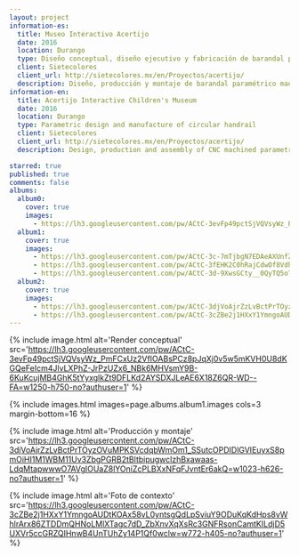 ```yaml
---
layout: project
information-es:
  title: Museo Interactivo Acertijo
  date: 2016
  location: Durango
  type: Diseño conceptual, diseño ejecutivo y fabricación de barandal paramétrico
  client: Sietecolores
  client_url: http://sietecolores.mx/en/Proyectos/acertijo/
  description: Diseño, producción y montaje de barandal paramétrico maquinado en CNC para exhibición central del museo estatal de Gomez Palacio, Durango
information-en:
  title: Acertijo Interactive Children's Museum
  date: 2016
  location: Durango
  type: Parametric design and manufacture of circular handrail
  client: Sietecolores
  client_url: http://sietecolores.mx/en/Proyectos/acertijo/
  description: Design, production and assembly of CNC machined parametric handrail for the central exhibition of the Gomez Palacio state museum at Durango

starred: true
published: true
comments: false
albums:
  album0:
    cover: true
    images:
      - https://lh3.googleusercontent.com/pw/ACtC-3evFp49pctSjVQVsyWz_PmFCxUz2VfIOABsPCz8pJqXj0v5w5mKVH0U8dKGQeFeIcm4JlvLXPhZ-JrPzUZx6_NBk6MHVsmY9B-6KuKcujMB4GhK5tYyxglkZt9DFLKd2AYSDXJLeAE6X18Z6QR-WD--FA=w1250-h750-no?authuser=1
  album1:
    cover: true
    images:
      - https://lh3.googleusercontent.com/pw/ACtC-3c-7mTjbgN7EDAeAXUnfZMg8LRX0z96LKumHs8-CCflSqjMyeER7xrGf1lKVrWpox27aeqwDEAPltbFZubwBZiXrj0alaIO524f3M64Imja06_OcAbFmtsZXA46rY71lqNy9rSxQkzGBb_hwBoc3Wp26A=w1023-h576-no?authuser=1
      - https://lh3.googleusercontent.com/pw/ACtC-3fEHK2C0hRajCdwOf8VdhcmZfcb0cR0xvCLDrHmQB6QKCujVi0JbAdlBasp9DjTeXSSOjARDDZYvsejbKA4wk3HrOdHuuu0WzyQvyWmpoNnkcxEsF_es7ty8siW8Y9x5cnkWGClVOb34d8m0rwqvLY01g=w1023-h576-no?authuser=1
      - https://lh3.googleusercontent.com/pw/ACtC-3d-9XwsGCty__0QyTQ5oTSsaH37ypbHOjfIK3j-INoLe2iQAbwYy486QAkh9jTlU-j3P4TtuQ0PzUmyQv37Dc6RWkbscNwLphqySefNHFtuhRrsDuIj7wOo0Xicx6pFP1qNe3jy0OZVyEHz7EHPUF5_Cw=w1023-h549-no?authuser=1
  album2:
    cover: true
    images:
      - https://lh3.googleusercontent.com/pw/ACtC-3djVoAjrZzLvBctPrTOyzOVuMPKSVcdqbWmOm1_SSutcOPDIDlGVIEuyxS8pmOiHI1M1WBM11Uv3ZbgPGRB2tBltbipugwclzhBxawaas-LdqMtapwwwO7AVgIOUaZ8lYOniZcPLBXxNFqFJvntEr6akQ=w1023-h626-no?authuser=1
      - https://lh3.googleusercontent.com/pw/ACtC-3cZBe2j1HXxY1YmngoAUDtKOAx58vL0yntsgQdLpSviuY9ODuKqKdHps8vWhlrArx86ZTDDmQHNoLMlXTagc7dD_ZbXnvXqXsRc3GNFRsonCamtKILdjD5UXVr5ccGRZQIHnwB4UnTUhZy14P1Qf0wclw=w772-h405-no?authuser=1
---
```


{% include image.html alt='Render conceptual' src='https://lh3.googleusercontent.com/pw/ACtC-3evFp49pctSjVQVsyWz_PmFCxUz2VfIOABsPCz8pJqXj0v5w5mKVH0U8dKGQeFeIcm4JlvLXPhZ-JrPzUZx6_NBk6MHVsmY9B-6KuKcujMB4GhK5tYyxglkZt9DFLKd2AYSDXJLeAE6X18Z6QR-WD--FA=w1250-h750-no?authuser=1' %}

{% include images.html images=page.albums.album1.images cols=3 margin-bottom=16 %}

{% include image.html alt='Producción y montaje' src='https://lh3.googleusercontent.com/pw/ACtC-3djVoAjrZzLvBctPrTOyzOVuMPKSVcdqbWmOm1_SSutcOPDIDlGVIEuyxS8pmOiHI1M1WBM11Uv3ZbgPGRB2tBltbipugwclzhBxawaas-LdqMtapwwwO7AVgIOUaZ8lYOniZcPLBXxNFqFJvntEr6akQ=w1023-h626-no?authuser=1' %}

{% include image.html alt='Foto de contexto' src='https://lh3.googleusercontent.com/pw/ACtC-3cZBe2j1HXxY1YmngoAUDtKOAx58vL0yntsgQdLpSviuY9ODuKqKdHps8vWhlrArx86ZTDDmQHNoLMlXTagc7dD_ZbXnvXqXsRc3GNFRsonCamtKILdjD5UXVr5ccGRZQIHnwB4UnTUhZy14P1Qf0wclw=w772-h405-no?authuser=1' %}
